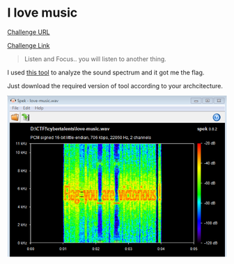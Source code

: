**I love music**
===================  

[Challenge URL](https://cybertalents.com/challenges/forensics/i-love-music)

[Challenge Link](https://s3-eu-west-1.amazonaws.com/hubchallenges/Forensics/love-music.wav)  

> Listen and Focus.. you will listen to another thing.

I used [this tool](http://spek.cc/) to analyze the sound spectrum and it got me the flag. 

Just download the required version of tool according to your archcitecture.

![](images/ILoveMusic.PNG)


